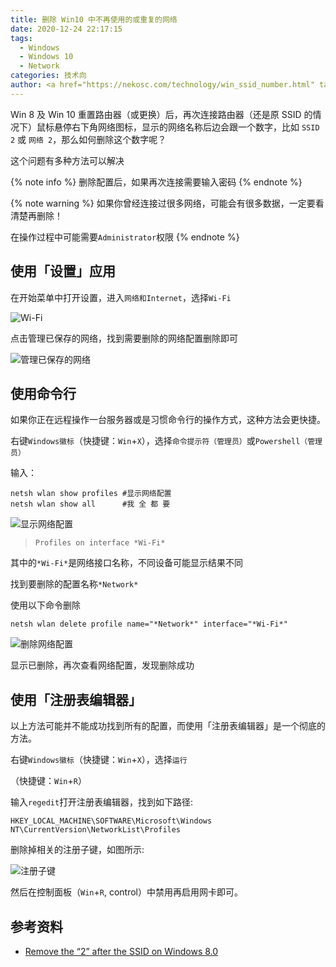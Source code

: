 ```yaml
---
title: 删除 Win10 中不再使用的或重复的网络
date: 2020-12-24 22:17:15
tags:
  - Windows
  - Windows 10
  - Network
categories: 技术向
author: <a href="https://nekosc.com/technology/win_ssid_number.html" target="_blank" rel="external noopenner nofollow">零件</a> 欠陥電気使用<a href="https://creativecommons.org/licenses/by-nc-sa/4.0/deed.zh" rel="noopener" target="_blank" data-pjax-state=""><i class="fab fa-fw fa-creative-commons"></i>BY-NC-SA 4.0</a>许可协议转载并修改增加了部分内容
---
```


Win 8 及 Win 10 重置路由器（或更换）后，再次连接路由器（还是原 SSID 的情况下）鼠标悬停右下角网络图标，显示的网络名称后边会跟一个数字，比如 `SSID 2` 或 `网络 2`，那么如何删除这个数字呢？

<!-- more -->

这个问题有多种方法可以解决

{% note info %}
删除配置后，如果再次连接需要输入密码
{% endnote %}

{% note warning %}
如果你曾经连接过很多网络，可能会有很多数据，一定要看清楚再删除！

在操作过程中可能需要`Administrator`权限
{% endnote %}

## 使用「设置」应用

在开始菜单中打开设置，进入`网络和Internet`，选择`Wi-Fi`

![Wi-Fi](https://cdn.jsdelivr.net/gh/Misaka13514/asset@main/blog/_posts/win-ssid-number/Settings-Network.png)

点击管理已保存的网络，找到需要删除的网络配置删除即可

![管理已保存的网络](https://cdn.jsdelivr.net/gh/Misaka13514/asset@main/blog/_posts/win-ssid-number/Settings-Network-Forget.png)

## 使用命令行

如果你正在远程操作一台服务器或是习惯命令行的操作方式，这种方法会更快捷。

右键`Windows徽标`（快捷键：`Win`+`X`），选择`命令提示符（管理员）`或`Powershell（管理员）`

输入：

```shell
netsh wlan show profiles #显示网络配置
netsh wlan show all      #我 全 都 要
```

![显示网络配置](https://cdn.jsdelivr.net/gh/Misaka13514/asset@main/blog/_posts/win-ssid-number/netsh-show.png)

> `Profiles on interface *Wi-Fi*`

其中的`*Wi-Fi*`是网络接口名称，不同设备可能显示结果不同

找到要删除的配置名称`*Network*`

使用以下命令删除

```shell
netsh wlan delete profile name="*Network*" interface="*Wi-Fi*"
```

![删除网络配置](https://cdn.jsdelivr.net/gh/Misaka13514/asset@main/blog/_posts/win-ssid-number/netsh-delete.png)

显示已删除，再次查看网络配置，发现删除成功

## 使用「注册表编辑器」

以上方法可能并不能成功找到所有的配置，而使用「注册表编辑器」是一个彻底的方法。

右键`Windows徽标`（快捷键：`Win`+`X`），选择`运行`

（快捷键：`Win`+`R`）

输入`regedit`打开注册表编辑器，找到如下路径:

```text
HKEY_LOCAL_MACHINE\SOFTWARE\Microsoft\Windows NT\CurrentVersion\NetworkList\Profiles
```

删除掉相关的注册子键，如图所示:

![注册子键](https://cdn.jsdelivr.net/gh/Misaka13514/asset@main/blog/_posts/win-ssid-number/regedit.png)

然后在控制面板（`Win`+`R`, control）中禁用再启用网卡即可。

## 参考资料

- [Remove the “2” after the SSID on Windows 8.0
  ](https://superuser.com/questions/850438/remove-the-2-after-the-ssid-on-windows-8-0)

